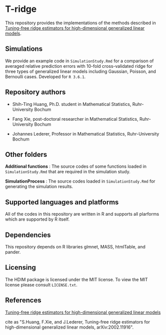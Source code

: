 # T-ridge

This repository provides the implementations of the methods described in [Tuning-free ridge estimators for high-dimensional generalized linear models](https://arxiv.org/abs/2002.11916).

## Simulations

We provide an example code in `SimulationStudy.Rmd` for a comparison of averaged relative prediction errors with 10-fold cross-validated ridge for three types of generalized linear models including Gaussian, Poisson, and Bernoulli cases. Developed for `R 3.6.1`.

## Repository authors 

* Shih-Ting Huang, Ph.D. student in Mathematical Statistics, Ruhr-University Bochum

* Fang Xie, post-doctoral researcher in Mathematical Statistics, Ruhr-University Bochum

* Johannes Lederer, Professor in Mathematical Statistics, Ruhr-University Bochum

## Other folders

**Additional functions** : The source codes of some functions loaded in `SimulationStudy.Rmd` that are required in the simulation study.

**SimulationProcess** : The source codes loaded in `SimulationStudy.Rmd` for generating the simulation results.

## Supported languages and platforms

All of the codes in this repository are written in R and supports all plarforms which are
 supported by R itself.

## Dependencies

This repository depends on R libraries glmnet, MASS, htmlTable, and pander.

## Licensing

The HDIM package is licensed under the MIT license. To
view the MIT license please consult `LICENSE.txt`.

## References
 [Tuning-free ridge estimators for high-dimensional generalized linear models](https://arxiv.org/abs/2002.11916)
 
 cite as "S.Huang, F.Xie, and J.Lederer, Tuning-free ridge estimators for high-dimensional generalized linear models, arXiv:2002.11916".


